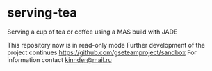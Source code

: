 # serving-tea
Serving a cup of tea or coffee using a MAS build with JADE

This repository now is in read-only mode
Further development of the project continues https://github.com/gseteamproject/sandbox
For information contact kinnder@mail.ru
